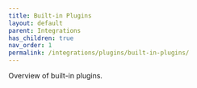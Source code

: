 ```yaml
---
title: Built-in Plugins
layout: default
parent: Integrations
has_children: true
nav_order: 1
permalink: /integrations/plugins/built-in-plugins/
---
```


Overview of built-in plugins.
